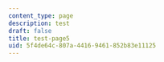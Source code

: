 ```yaml
---
content_type: page
description: test
draft: false
title: test-page5
uid: 5f4de64c-807a-4416-9461-852b83e11125
---
```

